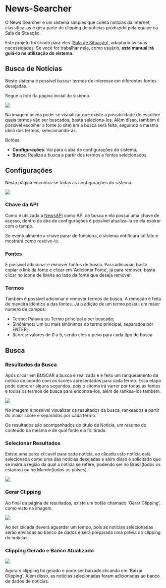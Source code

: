 # News-Searcher

O News Searcher é um sistema simples que coleta notícias da internet, classifica-as e gera parte do clipping de notícias produzido pela equipe na Sala de Situação.

Este projeto foi criado para eles ([Sala de Situação](https://fs.unb.br/saladesituacao/)), adaptado às suas necessidades.
Se você for trabalhar nele, como usuário, **este manual irá guiá-lo na utilização do sistema**.

## Busca de Notícias

Neste sistema é possível buscar termos de interesse em diferentes fontes desejadas.

Segue a foto da página inicial do sistema.

![](assets/busca.png)

Na imagem acima pode-se visualizar que existe a possibilidade de escolher quais termos vão ser buscados, basta seleciona-los. Além disso, também é possível escolher a fonte (o site) em a busca será feita, seguindo a mesma ideia dos termos, selecionando-as.

Botões:
- **Configurações**: Vai para a aba de configurações do sistema;
- **Busca**: Realiza a busca a partir dos termos e fontes selecionados.

## Configurações

Nesta página encontra-se todas as configurações do sistema.

![](assets/settings.png)

### Chave da API

Como é utilizada a [NewsAPI](https://newsapi.org) como API de busca e ela possui uma chave de acesso, dentro da aba de configurações é possível atualiza-la se ela expirar com o tempo. 

Se eventualmente a chave parar de funciona, o sistema notificará tal fato e mostrará como resolve-lo.

### Fontes

É possível adicionar e remover fontes de busca. Para adicionar, basta copiar o link da fonte e clicar em 'Adicionar Fonte', já para remover, basta clicar no ícone de lixeira ao lado da fonte que deseja remover.

### Termos

Também é possível adicionar e remover termos de busca. A remoção é feita de maneira idêntica a das fontes. Já a adição de um termo possui um maior numero de campos:
- Termo: Palavra ou Termo principal a ser buscado;
- Sinônimos: Um ou mais sinônimos do termo principal, separados por ENTER;
- Scores: valores de 0 a 5, sendo eles o peso para cada tipo de busca.



## Busca

### Resultados da Busca

Após clicar em BUSCAR a busca é realizada e é feito um ranqueamento da notícia de acordo com os scores apresentados para cada termo. Essa etapa pode demorar alguns segundos, pois o sitema irá varrer por todas as fontes e todos os termos de busca para encontra-los, além de rankea-los também.

![](assets/resultados.png)

Na imagem é possível visualizar os resultados da busca, rankeados a partir do maior score e separados por cada termo.

Os resultados são acompanhados do título da Noticia, um resumo do conteúdo da mesma e de qual fonte ela foi tirada.

### Selecionar Resultados

Existe uma caixa clicavél para cada notícia, ao clicada esta notícia está selecionada como uma das notícias desejadas e além disso é solicitado que se insira a região da qual a notícia se refere, podendo ser no Brasil(todos os estados) ou no Mundo(todos os países).

![](assets/select.png)

### Gerar Clipping

Ao final da página de resultados, existe um botão chamado 'Gerar Clipping', como visto na imagem:

![](assets/gerar.png)

Ao ser clicada deverá aguardar um tempo, pois as noticias selecionadas serão enviadas ao banco de dados e será preparada uma prévia do clipping de notícias.

### Clipping Gerado e Banco Atualizado


![](assets/gerado.png)

Agora o clipping foi gerado e pode ser baixado clicando em 'Baixar Clipping'. Além disso, as notícias selecionadas foram adicionadas ao banco de dados de notícias.